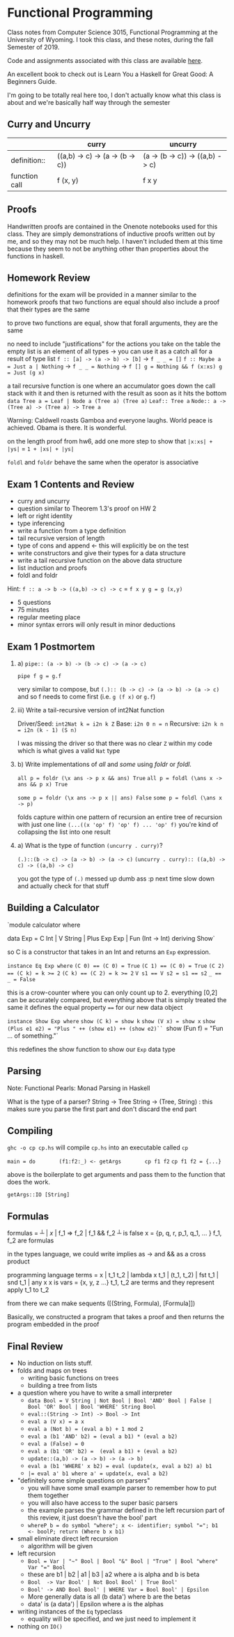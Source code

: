 Functional Programming
=====

Class notes from Computer Science 3015, Functional Programming at the University of Wyoming. I took this class, and these notes, during the fall Semester of 2019.

Code and assignments associated with this class are available [here](https://github.com/andey-robins/school/tree/master/cosc3015/homework).

An excellent book to check out is Learn You a Haskell for Great Good: A Beginners Guide.

I'm going to be totally real here too, I don't actually know what this class is about and we're basically half way through the semester

Curry and Uncurry
-----
||curry|uncurry|
|---|---|---|
|definition::|((a,b) -> c) -> (a -> (b -> c))|(a -> (b -> c)) -> ((a,b) -> c)|
|function call|f (x, y)|f x y|

Proofs
-----
Handwritten proofs are contained in the Onenote notebooks used for this class. They are simply demonstrations of inductive proofs written out by me, and so they may not be much help. I haven't included them at this time because they seem to not be anything other than properties about the functions in haskell.

Homework Review
-----
definitions for the exam will be provided in a manner similar to the homework
proofs that two functions are equal should also include a proof that their types are the same

to prove two functions are equal, show that forall arguments, they are the same

no need to include "justifications" for the actions you take on the table
the empty list is an element of all types -> you can use it as a catch all for a result of type list
`f :: [a] -> (a -> b) -> [b]` -> `f _ _ = []`
`f :: Maybe a = Just a | Nothing` -> `f _ _ = Nothing` -> `f [] g = Nothing && f (x:xs) g = Just (g x)`

a tail recursive function is one where an accumulator goes down the call stack with it and then is returned with the result as soon as it hits the bottom
`data Tree a = Leaf | Node a (Tree a) (Tree a)`
`Leaf:: Tree a`
`Node:: a -> (Tree a) -> (Tree a) -> Tree a`

Warning: Caldwell roasts Gamboa and everyone laughs. World peace is achieved. Obama is there. It is wonderful.

on the length proof from hw6, add one more step to show that `|x:xs| + |ys|` = `1 + |xs| + |ys|`

`foldl` and `foldr` behave the same when the operator is associative

Exam 1 Contents and Review
-----
 * curry and uncurry
 * question similar to Theorem 1.3's proof on HW 2
 * left or right identity
 * type inferencing
 * write a function from a type definition
 * tail recursive version of length
 * type of cons and append <- this will explicitly be on the test
 * write constructors and give their types for a data structure
 * write a tail recursive function on the above data structure
 * list induction and proofs
 * foldl and foldr

Hint: `f :: a -> b -> ((a,b) -> c) -> c` = `f x y g = g (x,y)`

- 5 questions
- 75 minutes
- regular meeting place
- minor syntax errors will only result in minor deductions

Exam 1 Postmortem
-----
1. a) `pipe:: (a -> b) -> (b -> c) -> (a -> c)`

    `pipe f g = g.f`

    very similar to compose, but `(.):: (b -> c) -> (a -> b) -> (a -> c)` and so f needs to come first (i.e. `g (f x)` or `g.f`)

2. iii) Write a tail-recursive version of int2Nat function

    Driver/Seed: `int2Nat k = i2n k Z`
    Base: `i2n 0 n = n`
    Recursive: `i2n k n = i2n (k - 1) (S n)`

    I was missing the driver so that there was no clear `Z` within my code which is what gives a valid `Nat` type

4. b) Write implementations of *all* and *some* using *foldr* or *foldl*.

    `all p = foldr (\x ans -> p x && ans) True`
    `all p = foldl (\ans x -> ans && p x) True`

    `some p = foldr (\x ans -> p x || ans) False`
    `some p = foldl (\ans x -> p)`

    folds capture within one pattern of recursion an entire tree of recursion with just one line
        `(...((x 'op' f) 'op' f) ... 'op' f)`
    you're kind of collapsing the list into one result

5. a) What is the type of function `(uncurry . curry)`?

    `(.)::(b -> c) -> (a -> b) -> (a -> c)`
    `(uncurry . curry):: ((a,b) -> c) -> ((a,b) -> c)`

    you got the type of `(.)` messed up dumb ass :p next time slow down and actually check for that stuff

Building a Calculator
-----
`module calculator where

data Exp = C Int | V String | Plus Exp Exp | Fun (Int -> Int)    deriving Show`

so C is a constructor that takes in an Int and returns an `Exp` expression.

`instance Eq Exp where`
    `(C 0) == (C 0) = True`
    `(C 1) == (C 0) = True`
    `(C 2) == (C k) = k >= 2`
    `(C k) == (C 2) = k >= 2`
    `V s1 == V s2 = s1 == s2`
    `_ == _ = False`

this is a crow-counter where you can only count up to 2. everything [0,2] can be accurately compared, but everything above that is simply treated the same
it defines the equal property `==` for our new data object

`instance Show Exp where`
    `show (C k) = show k`
    `show (V x) = show x`
    `show (Plus e1 e2) = "Plus " ++ (show e1) ++ (show e2)``
    `show (Fun f) = "Fun ... of something."`

this redefines the show function to show our `Exp` data type

Parsing
-----
Note: Functional Pearls: Monad Parsing in Haskell

What is the type of a parser?
String -> Tree
String -> (Tree, String) : this makes sure you parse the first part and don't discard the end part

Compiling
-----
`ghc -o cp cp.hs` will compile `cp.hs` into an executable called `cp`

`main = do`
`       (f1:f2:_) <- getArgs`
`       cp f1 f2`
`cp f1 f2 = {...}`

above is the boilerplate to get arguments and pass them to the function that does the work.

`getArgs::IO [String]`

Formulas
-----
formulas = ┴ | *x* | f_1 => f_2 | f_1 && f_2
┴ is false
x = {p, q, r, p_1, q_1, ... }
f_1, f_2 are formulas

in the types language, we could write implies as -> and && as a cross product

programming language terms = x | t_1 t_2 | lambda x t_1 | (t_1, t_2) | fst t_1 | snd t_1 | any x
x is vars = {x, y, z ...}
t_1, t_2 are terms and they represent apply t_1 to t_2

from there we can make sequents
([(String, Formula), [Formula]])

Basically, we constructed a program that takes a proof and then returns the program embedded in the proof

Final Review
-----
* No induction on lists stuff.
* folds and maps on trees
    * writing basic functions on trees
    * building a tree from lists
* a question where you have to write a small interpreter
    - `data Bool = V String | Not Bool | Bool 'AND' Bool | False | Bool 'OR' Bool | Bool 'WHERE' String Bool`
    - `eval::(String -> Int) -> Bool -> Int`
    - `eval a (V x) = a x`
    - `eval a (Not b) = (eval a b) + 1 mod 2`
    - `eval a (b1 'AND' b2) = (eval a b1) * (eval a b2)`
    - `eval a (False) = 0`
    - `eval a (b1 'OR' b2) =  (eval a b1) + (eval a b2)`
    - `update::(a,b) -> (a -> b) -> (a -> b)`
    - `eval a (b1 'WHERE' x b2) = eval (update(x, eval a b2) a) b1`
    - `|= eval a' b1 where a' = update(x, eval a b2)`
* "definitely some simple questions on parsers"
    * you will have some small example parser to remember how to put them together
    * you will also have access to the super basic parsers
    * the example parses the grammar defined in the left recursion part of this review, it just doesn't have the bool' part
    - `whereP b = do symbol "where"; x <- identifier; symbol "="; b1 <- boolP; return (Where b x b1)`
* small eliminate direct left recursion
    * algorithm will be given
* left recursion
    - `Bool = Var | "~" Bool | Bool "&" Bool | "True" | Bool "where" Var "=" Bool`
    * these are b1 | b2 | a1 | b3 | a2 where a is alpha and b is beta
    - `Bool  -> Var Bool' | Not Bool Bool' | True Bool'`
    - `Bool' -> AND Bool Bool' | WHERE Var = Bool Bool' | Epsilon`
    * More generally data is all (b data') where b are the betas
    * data' is (a data') | Epsilon where a is the alphas
* writing instances of the `Eq` typeclass
    * equality will be specified, and we just need to implement it
* nothing on `IO()`
